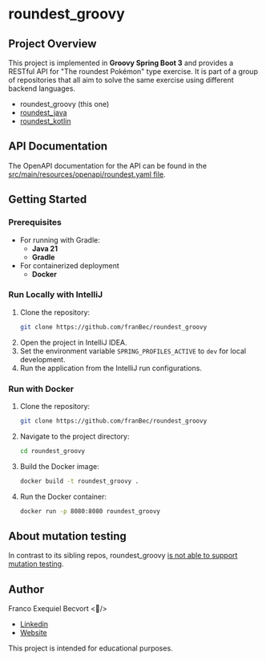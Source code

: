# roundest_groovy

## Project Overview
This project is implemented in **Groovy Spring Boot 3** and provides a RESTful API for "The roundest Pokémon" type exercise. It is part of a group of repositories that all aim to solve the same exercise using different backend languages.

- roundest_groovy (this one)
- [roundest_java](https://github.com/franBec/roundest_java)
- [roundest_kotlin](https://github.com/franBec/roundest_kotlin)

## API Documentation
The OpenAPI documentation for the API can be found in the [src/main/resources/openapi/roundest.yaml file](https://github.com/franBec/roundest_groovy/blob/main/src/main/resources/openapi/roundest.yaml).

## Getting Started

### Prerequisites
- For running with Gradle:
    - **Java 21**
    - **Gradle**
- For containerized deployment
    - **Docker**

### Run Locally with IntelliJ
1. Clone the repository:
    ```bash
    git clone https://github.com/franBec/roundest_groovy
    ```
2. Open the project in IntelliJ IDEA.
3. Set the environment variable `SPRING_PROFILES_ACTIVE` to `dev` for local development.
4. Run the application from the IntelliJ run configurations.

### Run with Docker
1. Clone the repository:
     ```bash
     git clone https://github.com/franBec/roundest_groovy
     ```
2. Navigate to the project directory:
    ```bash
    cd roundest_groovy
    ```
3. Build the Docker image:
    ```bash
    docker build -t roundest_groovy .
    ```
4. Run the Docker container:
     ```bash
     docker run -p 8080:8080 roundest_groovy
     ```
## About mutation testing

In contrast to its sibling repos, roundest_groovy [is not able to support mutation testing](https://github.com/szpak/gradle-pitest-plugin/issues/221#issuecomment-668480036).

## Author
Franco Exequiel Becvort <🐤/>
- [Linkedin](https://www.linkedin.com/in/franco-becvort/)
- [Website](https://pollito.dev/)

This project is intended for educational purposes.